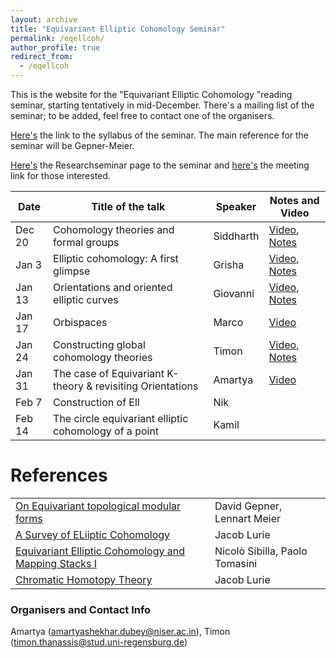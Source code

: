 ```yaml
---
layout: archive
title: "Equivariant Elliptic Cohomology Seminar"
permalink: /eqellcoh/
author_profile: true
redirect_from:
  - /eqellcoh
---
```




This is the website for the "Equivariant Elliptic Cohomology "reading seminar, starting tentatively in mid-December. There's a mailing list of the seminar; to be added, feel free to contact one of the organisers. 

[Here's](https://drive.google.com/file/d/1ZQuyfE6Uxnviye5kH0PMGYwGF-SLoOUX/view?usp=sharing) the link to the syllabus of the seminar. The main reference for the seminar will be Gepner-Meier.

[Here's](https://researchseminars.org/seminar/EqEllCoh) the Researchseminar page to the seminar and [here's](https://ucla.zoom.us/j/91967826941) the meeting link for those interested.


Date  | Title of the talk | Speaker | Notes and Video 
--- | --- | --- | --- 
Dec 20|Cohomology theories and formal groups|Siddharth|[Video](https://youtu.be/kYCI8yf2I8U), [Notes](https://drive.google.com/file/d/1cj8-npF8-R-H_2XljIfb9DstGJwAcu0u/view?usp=sharing)
Jan 3 |Elliptic cohomology: A first glimpse| Grisha| [Video](https://youtu.be/6MQgaYF6dM4), [Notes](https://drive.google.com/file/d/1z8wpSsTxp9vkhzLHHo7TgIaXZjnca4ti/view?usp=sharing)
Jan 13|Orientations and oriented elliptic curves| Giovanni|[Video](https://youtu.be/4l7rWvTkDeo), [Notes](https://drive.google.com/file/d/1ierfjpEPFJdCU3HIOynsljqSSVOArWej/view?usp=sharing)
Jan 17|Orbispaces|Marco| [Video](https://youtu.be/Xihl_Bd7w9c)
Jan 24|Constructing global cohomology theories|Timon| [Video](https://youtu.be/SHq0mnm2c6E), [Notes](https://drive.google.com/file/d/16-fJVyG6_yvum0q0_dfSqs_m6BVkIIAu/view?usp=sharing)
Jan 31|The case of Equivariant K-theory & revisiting Orientations|Amartya| [Video](https://www.youtube.com/watch?v=21k-mFHgNdc)
Feb 7|Construction of Ell|Nik|
Feb 14|The circle equivariant elliptic cohomology of a point|Kamil|
  

References
======

|   |  |
| ------------- | ------------- |
|[On Equivariant topological modular forms](https://arxiv.org/abs/2004.10254) | David Gepner, Lennart Meier| 
| [A Survey of ELiiptic Cohomology](https://people.math.harvard.edu/~lurie/papers/survey.pdf)  | Jacob Lurie  |
| [Equivariant Elliptic Cohomology and Mapping Stacks I](https://arxiv.org/abs/2303.10146) | Nicolò Sibilla, Paolo Tomasini |
| [Chromatic Homotopy Theory](https://people.math.harvard.edu/~lurie/252x.html) | Jacob Lurie |

### Organisers and Contact Info
Amartya \(amartyashekhar.dubey@niser.ac.in\), Timon \(timon.thanassis@stud.uni-regensburg.de\)
